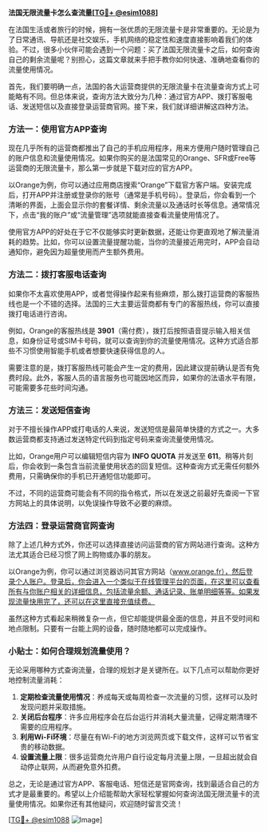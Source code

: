 **法国无限流量卡怎么查流量[[TG💪+ @esim1088](https://t.me/s/esim1088)]**

在法国生活或者旅行的时候，拥有一张优质的无限流量卡是非常重要的。无论是为了日常通讯、导航还是社交娱乐，手机网络的稳定性和速度直接影响着我们的体验。不过，很多小伙伴可能会遇到一个问题：买了法国无限流量卡之后，如何查询自己的剩余流量呢？别担心，这篇文章就来手把手教你如何快速、准确地查看你的流量使用情况。

首先，我们要明确一点，法国的各大运营商提供的无限流量卡在流量查询方式上可能略有不同。但总体来说，查询方法大致分为几种：通过官方APP、拨打客服电话、发送短信以及直接登录运营商官网。接下来，我们就详细讲解这四种方法。

### 方法一：使用官方APP查询

现在几乎所有的运营商都推出了自己的手机应用程序，用来方便用户随时管理自己的账户信息和流量使用情况。如果你购买的是法国常见的Orange、SFR或Free等运营商的无限流量卡，那么第一步就是下载对应的官方APP。

以Orange为例，你可以通过应用商店搜索“Orange”下载官方客户端。安装完成后，打开APP并注册或登录你的账号（通常是手机号码）。登录后，你会看到一个清晰的界面，上面会显示你的套餐详情、剩余流量以及通话时长等信息。通常情况下，点击“我的账户”或“流量管理”选项就能直接查看流量使用情况了。

使用官方APP的好处在于它不仅能够实时更新数据，还能让你更直观地了解流量消耗的趋势。比如，你可以设置流量提醒功能，当你的流量接近用完时，APP会自动通知你，避免因为超量使用而产生额外费用。

### 方法二：拨打客服电话查询

如果你不太喜欢使用APP，或者觉得操作起来有些麻烦，那么拨打运营商的客服热线也是一个不错的选择。法国的三大主要运营商都有专门的客服热线，你可以直接拨打电话进行咨询。

例如，Orange的客服热线是 **3901**（需付费），拨打后按照语音提示输入相关信息，如身份证号或SIM卡号码，就可以查询到你的流量使用情况。这种方式适合那些不习惯使用智能手机或者想要快速获得信息的人。

需要注意的是，拨打客服热线可能会产生一定的费用，因此建议提前确认是否有免费时段。此外，客服人员的语言服务也可能因地区而异，如果你的法语水平有限，可能需要多花些时间沟通。

### 方法三：发送短信查询

对于不擅长操作APP或打电话的人来说，发送短信是最简单快捷的方式之一。大多数运营商都支持通过发送特定代码到指定号码来查询流量使用情况。

比如，Orange用户可以编辑短信内容为 **INFO QUOTA** 并发送至 **611**。稍等片刻后，你会收到一条包含当前流量使用状态的回复短信。这种查询方式无需任何额外费用，只需确保你的手机已开通短信功能即可。

不过，不同的运营商可能会有不同的指令格式，所以在发送之前最好先查阅一下官方网站上的具体说明，以免误操作导致不必要的麻烦。

### 方法四：登录运营商官网查询

除了上述几种方式外，你还可以选择直接访问运营商的官方网站进行查询。这种方法尤其适合已经习惯了网上购物或办事的朋友。

以Orange为例，你可以通过浏览器访问其官方网站（www.orange.fr），然后登录个人账户。登录后，你会进入一个类似于在线管理平台的页面，在这里可以查看所有与你账户相关的详细信息，包括流量余额、通话记录、账单明细等等。如果发现流量快用完了，还可以在这里直接充值续费。

虽然这种方式看起来稍微复杂一点，但它却能提供最全面的信息，并且不受时间和地点限制。只要有一台能上网的设备，随时随地都可以完成操作。

### 小贴士：如何合理规划流量使用？

无论采用哪种方式查询流量，合理的规划才是关键所在。以下几点可以帮助你更好地控制流量消耗：

1. **定期检查流量使用情况**：养成每天或每周检查一次流量的习惯，这样可以及时发现问题并采取措施。
2. **关闭后台程序**：许多应用程序会在后台运行并消耗大量流量，记得定期清理不需要的应用程序。
3. **利用Wi-Fi环境**：尽量在有Wi-Fi的地方浏览网页或下载文件，这样可以节省宝贵的移动数据。
4. **设置流量上限**：很多运营商允许用户自行设定每月流量上限，一旦超出就会自动停止联网，从而避免意外扣费。

总之，无论是通过官方APP、客服电话、短信还是官网查询，找到最适合自己的方式才是最重要的。希望以上介绍能帮助大家轻松掌握如何查询法国无限流量卡的流量使用情况。如果你还有其他疑问，欢迎随时留言交流！

[[TG💪+ @esim1088](https://t.me/s/esim1088) ![Image](https://i.postimg.cc/4NQfJmqS/Snipaste-2025-05-13-00-14-12.png)]